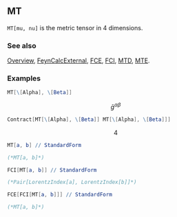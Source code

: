 ## MT

`MT[mu, nu]` is the metric tensor in $4$ dimensions.

### See also

[Overview](Extra/FeynCalc.md), [FeynCalcExternal](FeynCalcExternal.md), [FCE](FCE.md), [FCI](FCI.md), [MTD](MTD.md), [MTE](MTE.md).

### Examples

```mathematica
MT[\[Alpha], \[Beta]]
```

$$\bar{g}^{\alpha \beta }$$

```mathematica
Contract[MT[\[Alpha], \[Beta]] MT[\[Alpha], \[Beta]]]
```

$$4$$

```mathematica
MT[a, b] // StandardForm

(*MT[a, b]*)
```

```mathematica
FCI[MT[a, b]] // StandardForm

(*Pair[LorentzIndex[a], LorentzIndex[b]]*)
```

```mathematica
FCE[FCI[MT[a, b]]] // StandardForm

(*MT[a, b]*)
```
